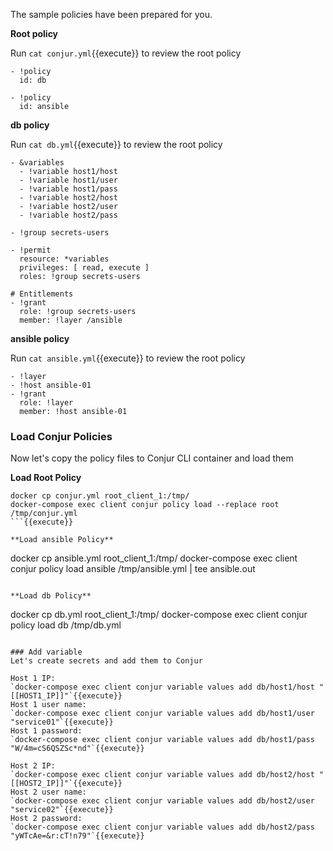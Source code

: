 The sample policies have been prepared for you. 

**Root policy**

Run `cat conjur.yml`{{execute}} to review the root policy
```
- !policy
  id: db

- !policy
  id: ansible
```
**db policy**

Run `cat db.yml`{{execute}} to review the root policy

```
- &variables
  - !variable host1/host
  - !variable host1/user
  - !variable host1/pass
  - !variable host2/host
  - !variable host2/user
  - !variable host2/pass

- !group secrets-users

- !permit
  resource: *variables
  privileges: [ read, execute ]
  roles: !group secrets-users

# Entitlements 
- !grant
  role: !group secrets-users
  member: !layer /ansible

```

**ansible policy**

Run `cat ansible.yml`{{execute}} to review the root policy

```
- !layer
- !host ansible-01
- !grant
  role: !layer
  member: !host ansible-01
```
### Load Conjur Policies

Now let's copy the policy files to Conjur CLI container and load them

**Load Root Policy**

```
docker cp conjur.yml root_client_1:/tmp/
docker-compose exec client conjur policy load --replace root /tmp/conjur.yml
```{{execute}}

**Load ansible Policy**
```
docker cp ansible.yml root_client_1:/tmp/
docker-compose exec client conjur policy load ansible /tmp/ansible.yml | tee ansible.out
```{{execute}}

**Load db Policy**
```
docker cp db.yml root_client_1:/tmp/
docker-compose exec client conjur policy load db /tmp/db.yml
```{{execute}}

### Add variable
Let's create secrets and add them to Conjur

Host 1 IP:
`docker-compose exec client conjur variable values add db/host1/host "[[HOST1_IP]]"`{{execute}}
Host 1 user name:
`docker-compose exec client conjur variable values add db/host1/user "service01"`{{execute}}
Host 1 password:
`docker-compose exec client conjur variable values add db/host1/pass "W/4m=cS6QSZSc*nd"`{{execute}}

Host 2 IP:
`docker-compose exec client conjur variable values add db/host2/host "[[HOST2_IP]]"`{{execute}}
Host 2 user name:
`docker-compose exec client conjur variable values add db/host2/user "service02"`{{execute}}
Host 2 password:
`docker-compose exec client conjur variable values add db/host2/pass "yWTcAe=&r:cT!n79"`{{execute}}



